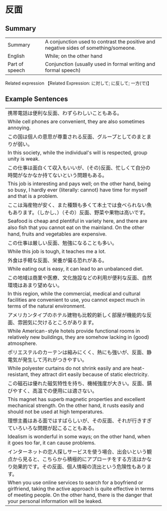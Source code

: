 # 反面

## Summary

<table><tr>   <td>Summary<td>   <td>A conjunction used to contrast the positive and negative sides of something/someone.</td><tr><tr>   <td>English<td>   <td>While; on the other hand</td><tr><tr>   <td>Part of speech<td>   <td>Conjunction (usually used in formal writing and formal speech)</td><tr></table><tr>   <td>Related expression<td>   <td>【Related Expression: に対して; に反して; 一方(で)】</td><tr></table></table>

## Example Sentences

<table><tr><td>携帯電話は便利な反面、わずらわしいこともある。<td><tr><tr><td>While cell phones are convenient, they are also sometimes annoying.<td><tr><tr><td>この国は個人の意思が尊重される反面、グループとしてのまとまりが弱い。<td><tr><tr><td>In this society, while the individual's will is respected, group unity is weak.<td><tr><tr><td>この仕事は面白くて収入もいいが、(その)反面、忙しくて自分の時間がなかなか持てないという問題もある。<td><tr><tr><td>This job is interesting and pays well; on the other hand, being so busy, I hardly ever (literally: cannot) have time for myself and that is a problem.<td><tr><tr><td>ここは海産物が安く、また種類も多くて本土では食べられない魚もあります。（しかし、）（その）反面、野菜や果物は高いです。<td><tr><tr><td>Seafood is cheap and plentiful in variety here, and there are also ﬁsh that you cannot eat on the mainland. On the other hand, fruits and vegetables are expensive.<td><tr><tr><td>この仕事は厳しい反面、勉強になることも多い。<td><tr><tr><td>While this job is tough, it teaches me a lot.<td><tr><tr><td>外食は手軽な反面、栄養が偏る恐れがある。<td><tr><tr><td>While eating out is easy, it can lead to an unbalanced diet.<td><tr><tr><td>この地域は商業や医療、文化施設などの利用が便利な反面、自然環境はあまり望めない。<td><tr><tr><td>In this region, while the commercial, medical and cultural facilities are convenient to use, you cannot expect much in terms of the natural environment.<td><tr><tr><td>アメリカンタイプのホテル建物も比較的新しく部屋が機能的な反面、雰囲気に欠けるところがあります。<td><tr><tr><td>While American-style hotels provide functional rooms in relatively new buildings, they are somehow lacking in (good) atmosphere.<td><tr><tr><td>ポリエステルのカーテンは縮みにくく、熱にも強いが、反面、静電気が発生して汚れがつきやすい。<td><tr><tr><td>While polyester curtains do not shrink easily and are heat-resistant, they attract dirt easily because of static electricity.<td><tr><tr><td>この磁石は優れた磁気特性を持ち、機械強度が大きい。反面、錆びやすく、高温での便用には適さない。<td><tr><tr><td>This magnet has superb magnetic properties and excellent mechanical strength. On the other hand, it rusts easily and should not be used at high temperatures.<td><tr><tr><td>理想主義はある面ではすばらしいが、その反面、それが行きすぎていろいろな問題が起こることもある。<td><tr><tr><td>Idealism is wonderful in some ways; on the other hand, when it goes too far, it can cause problems.<td><tr><tr><td>インターネットの恋人探しサービスを使う場合、出会いという観点から見ると、こちらから積極的にアプローチをする方法はかなり効果的です。その反面、個人情報の流出という危険性もあります。<td><tr><tr><td>When you use online services to search for a boyfriend or girlfriend, taking the active approach is quite effective in terms of meeting people. On the other hand, there is the danger that your personal information will be leaked.<td><tr></table>

